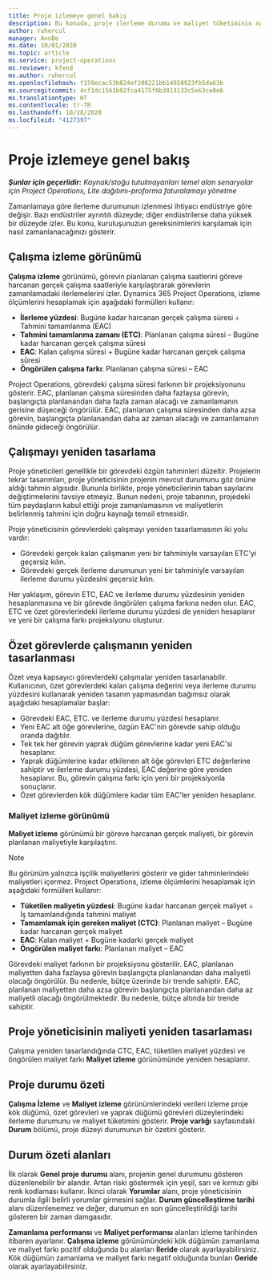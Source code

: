 ```yaml
---
title: Proje izlemeye genel bakış
description: Bu konuda, proje ilerleme durumu ve maliyet tüketiminin nasıl izleneceği hakkında bilgiler sağlanmaktadır.
author: ruhercul
manager: AnnBe
ms.date: 10/01/2020
ms.topic: article
ms.service: project-operations
ms.reviewer: kfend
ms.author: ruhercul
ms.openlocfilehash: f159ecac53b824ef208221bb14958923fb5da63b
ms.sourcegitcommit: 4cf1dc1561b92fca4175f0b3813133c5e63ce8e6
ms.translationtype: HT
ms.contentlocale: tr-TR
ms.lasthandoff: 10/28/2020
ms.locfileid: "4127397"
---
```

# <a name="project-tracking-overview"></a>Proje izlemeye genel bakış

_**Şunlar için geçerlidir:** Kaynak/stoğu tutulmayanları temel alan senaryolar için Project Operations, Lite dağıtımı-proforma faturalamayı yönetme_

Zamanlamaya göre ilerleme durumunun izlenmesi ihtiyacı endüstriye göre değişir. Bazı endüstriler ayrıntılı düzeyde; diğer endüstrilerse daha yüksek bir düzeyde izler. Bu konu, kuruluşunuzun gereksinimlerini karşılamak için nasıl zamanlanacağınızı gösterir.

## <a name="effort-tracking-view"></a>Çalışma izleme görünümü

**Çalışma izleme** görünümü, görevin planlanan çalışma saatlerini göreve harcanan gerçek çalışma saatleriyle karşılaştırarak görevlerin zamanlamadaki ilerlemelerini izler. Dynamics 365 Project Operations, izleme ölçümlerini hesaplamak için aşağıdaki formülleri kullanır:

- **İlerleme yüzdesi**: Bugüne kadar harcanan gerçek çalışma süresi ÷ Tahmini tamamlanma (EAC) 
- **Tahmini tamamlanma zamanı (ETC)**: Planlanan çalışma süresi – Bugüne kadar harcanan gerçek çalışma süresi 
- **EAC**: Kalan çalışma süresi + Bugüne kadar harcanan gerçek çalışma süresi 
- **Öngörülen çalışma farkı**: Planlanan çalışma süresi – EAC

Project Operations, görevdeki çalışma süresi farkının bir projeksiyonunu gösterir. EAC, planlanan çalışma süresinden daha fazlaysa görevin, başlangıçta planlanandan daha fazla zaman alacağı ve zamanlamanın gerisine düşeceği öngörülür. EAC, planlanan çalışma süresinden daha azsa görevin, başlangıçta planlanandan daha az zaman alacağı ve zamanlamanın önünde gideceği öngörülür.

## <a name="reprojecting-effort"></a>Çalışmayı yeniden tasarlama

Proje yöneticileri genellikle bir görevdeki özgün tahminleri düzeltir. Projelerin tekrar tasarımları, proje yöneticisinin projenin mevcut durumunu göz önüne aldığı tahmin algısıdır. Bununla birlikte, proje yöneticilerinin taban sayılarını değiştirmelerini tavsiye etmeyiz. Bunun nedeni, proje tabanının, projedeki tüm paydaşların kabul ettiği proje zamanlamasının ve maliyetlerin belirlenmiş tahmini için doğru kaynağı temsil etmesidir.

Proje yöneticisinin görevlerdeki çalışmayı yeniden tasarlamasının iki yolu vardır:

- Görevdeki gerçek kalan çalışmanın yeni bir tahminiyle varsayılan ETC'yi geçersiz kılın. 
- Görevdeki gerçek ilerleme durumunun yeni bir tahminiyle varsayılan ilerleme durumu yüzdesini geçersiz kılın.

Her yaklaşım, görevin ETC, EAC ve ilerleme durumu yüzdesinin yeniden hesaplanmasına ve bir görevde öngörülen çalışma farkına neden olur. EAC, ETC ve özet görevlerindeki ilerleme durumu yüzdesi de yeniden hesaplanır ve yeni bir çalışma farkı projeksiyonu oluşturur.

## <a name="reprojection-of-effort-on-summary-tasks"></a>Özet görevlerde çalışmanın yeniden tasarlanması

Özet veya kapsayıcı görevlerdeki çalışmalar yeniden tasarlanabilir. Kullanıcının, özet görevlerdeki kalan çalışma değerini veya ilerleme durumu yüzdesini kullanarak yeniden tasarım yapmasından bağımsız olarak aşağıdaki hesaplamalar başlar:

- Görevdeki EAC, ETC. ve ilerleme durumu yüzdesi hesaplanır.
- Yeni EAC alt öğe görevlerine, özgün EAC'nin görevde sahip olduğu oranda dağıtılır.
- Tek tek her görevin yaprak düğüm görevlerine kadar yeni EAC'si hesaplanır. 
- Yaprak düğümlerine kadar etkilenen alt öğe görevleri ETC değerlerine sahiptir ve ilerleme durumu yüzdesi, EAC değerine göre yeniden hesaplanır. Bu, görevin çalışma farkı için yeni bir projeksiyonla sonuçlanır. 
- Özet görevlerden kök düğümlere kadar tüm EAC'ler yeniden hesaplanır.

### <a name="cost-tracking-view"></a>Maliyet izleme görünümü 

**Maliyet izleme** görünümü bir göreve harcanan gerçek maliyeti, bir görevin planlanan maliyetiyle karşılaştırır. 

> [!NOTE]
> Bu görünüm yalnızca işçilik maliyetlerini gösterir ve gider tahminlerindeki maliyetleri içermez. Project Operations, izleme ölçümlerini hesaplamak için aşağıdaki formülleri kullanır:

- **Tüketilen maliyetin yüzdesi**: Bugüne kadar harcanan gerçek maliyet ÷ İş tamamlandığında tahmini maliyet
- **Tamamlamak için gereken maliyet (CTC)**: Planlanan maliyet – Bugüne kadar harcanan gerçek maliyet
- **EAC**: Kalan maliyet + Bugüne kadarki gerçek maliyet
- **Öngörülen maliyet farkı**: Planlanan maliyet – EAC

Görevdeki maliyet farkının bir projeksiyonu gösterilir. EAC, planlanan maliyetten daha fazlaysa görevin başlangıçta planlanandan daha maliyetli olacağı öngörülür. Bu nedenle, bütçe üzerinde bir trende sahiptir. EAC, planlanan maliyetten daha azsa görevin başlangıçta planlanandan daha az maliyetli olacağı öngörülmektedir. Bu nedenle, bütçe altında bir trende sahiptir.

## <a name="project-managers-reprojection-of-cost"></a>Proje yöneticisinin maliyeti yeniden tasarlaması

Çalışma yeniden tasarlandığında CTC, EAC, tüketilen maliyet yüzdesi ve öngörülen maliyet farkı **Maliyet izleme** görünümünde yeniden hesaplanır.

## <a name="project-status-summary"></a>Proje durumu özeti

**Çalışma İzleme** ve **Maliyet izleme** görünümlerindeki verileri izleme proje kök düğümü, özet görevleri ve yaprak düğümü görevleri düzeylerindeki ilerleme durumunu ve maliyet tüketimini gösterir. **Proje varlığı** sayfasındaki **Durum** bölümü, proje düzeyi durumunun bir özetini gösterir.

## <a name="status-summary-fields"></a>Durum özeti alanları

İlk olarak **Genel proje durumu** alanı, projenin genel durumunu gösteren düzenlenebilir bir alandır. Artan riski göstermek için yeşil, sarı ve kırmızı gibi renk kodlaması kullanır. İkinci olarak **Yorumlar** alanı, proje yöneticisinin durumla ilgili belirli yorumlar girmesini sağlar. **Durum güncelleştirme tarihi** alanı düzenlenemez ve değer, durumun en son güncelleştirildiği tarihi gösteren bir zaman damgasıdır.

**Zamanlama performansı** ve **Maliyet performansı** alanları izleme tarihinden itibaren ayarlanır. **Çalışma izleme** görünümündeki kök düğümün zamanlama ve maliyet farkı pozitif olduğunda bu alanları **İleride** olarak ayarlayabilirsiniz. Kök düğümün zamanlama ve maliyet farkı negatif olduğunda bunları **Geride** olarak ayarlayabilirsiniz.
